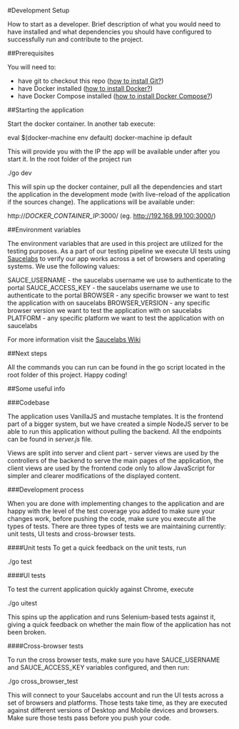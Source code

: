 #Development Setup

 How to start as a developer. Brief description of what you would need to have installed and what dependencies you should have configured to successfully run and contribute to the project.

##Prerequisites

You will need to:

* have git to checkout this repo ([how to install Git?](https://git-scm.com/book/en/v2/Getting-Started-Installing-Git))
* have Docker installed ([how to install Docker?](https://docs.docker.com/engine/installation/))
* have Docker Compose installed ([how to install Docker Compose?](https://docs.docker.com/compose/install/))

##Starting the application

Start the docker container. In another tab execute:

  eval $(docker-machine env default)
  docker-machine ip default

This will provide you with the IP the app will be available under after you start it. In the root folder of the project run

  ./go dev

This will spin up the docker container, pull all the dependencies and start the application in the development mode (with live-reload of the application if the sources change). The applications will be available under:

  http://*DOCKER_CONTAINER_IP*:3000/ (eg. http://192.168.99.100:3000/)

##Environment variables

The environment variables that are used in this project are utilized for the testing purposes. As a part of our testing pipeline we execute UI tests using [Saucelabs](https://saucelabs.com/) to verify our app works across a set of browsers and operating systems. We use the following values:

  SAUCE_USERNAME - the saucelabs username we use to authenticate to the portal
  SAUCE_ACCESS_KEY - the saucelabs username we use to authenticate to the portal
  BROWSER - any specific browser we want to test the application with on saucelabs
  BROWSER_VERSION - any specific browser version we want to test the application with on saucelabs
  PLATFORM - any specific platform we want to test the application with on saucelabs

For more information visit the [Saucelabs Wiki](https://wiki.saucelabs.com/display/DOCS/)

##Next steps

All the commands you can run can be found in the go script located in the root folder of this project. Happy coding!

##Some useful info

###Codebase

The application uses VanillaJS and mustache templates. It is the frontend part of a bigger system, but we have created a simple NodeJS server to be able to run this application without pulling the backend. All the endpoints can be found in *server.js* file.

Views are split into server and client part - server views are used by the controllers of the backend to serve the main pages of the application, the client views are used by the frontend code only to allow JavaScript for simpler and clearer modifications of the displayed content.

###Development process

When you are done with implementing changes to the application and are happy with the level of the test coverage you added to make sure your changes work, before pushing the code, make sure you execute all the types of tests. There are three types of tests we are maintaining currently: unit tests, UI tests and cross-browser tests.

####Unit tests
To get a quick feedback on the unit tests, run

  ./go test

####UI tests

To test the current application quickly against Chrome, execute

  ./go uitest

This spins up the application and runs Selenium-based tests against it, giving a quick feedback on whether the main flow of the application has not been broken.

####Cross-browser tests

To run the cross browser tests, make sure you have SAUCE_USERNAME and SAUCE_ACCESS_KEY variables configured, and then run:

  ./go cross_browser_test

This will connect to your Saucelabs account and run the UI tests across a set of browsers and platforms. Those tests take time, as they are executed against different versions of Desktop and Mobile devices and browsers. Make sure those tests pass before you push your code.
